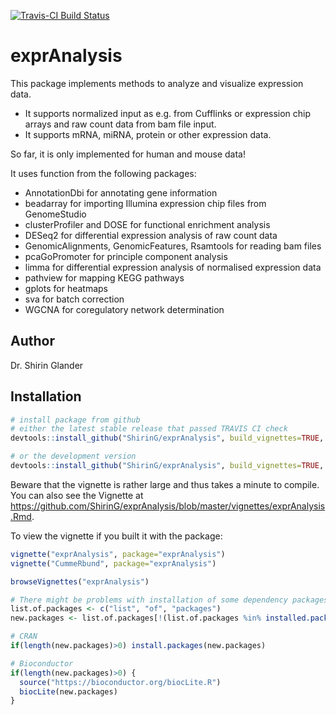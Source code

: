 [![Travis-CI Build Status](https://travis-ci.org/ShirinG/exprAnalysis.svg?branch=master)](https://travis-ci.org/ShirinG/exprAnalysis)

# exprAnalysis

This package implements methods to analyze and visualize expression data.

  + It supports normalized input as e.g. from Cufflinks or expression chip arrays and raw count data from bam file input.
  + It supports mRNA, miRNA, protein or other expression data.

So far, it is only implemented for human and mouse data!

It uses function from the following packages:

  + AnnotationDbi for annotating gene information
  + beadarray for importing Illumina expression chip files from GenomeStudio
  + clusterProfiler and DOSE for functional enrichment analysis
  + DESeq2 for differential expression analysis of raw count data
  + GenomicAlignments, GenomicFeatures, Rsamtools for reading bam files
  + pcaGoPromoter for principle component analysis
  + limma for differential expression analysis of normalised expression data
  + pathview for mapping KEGG pathways
  + gplots for heatmaps
  + sva for batch correction
  + WGCNA for coregulatory network determination

## Author ##

Dr. Shirin Glander

## Installation ##

```r
# install package from github
# either the latest stable release that passed TRAVIS CI check
devtools::install_github("ShirinG/exprAnalysis", build_vignettes=TRUE, ref = "stable.version0.1.0")

# or the development version
devtools::install_github("ShirinG/exprAnalysis", build_vignettes=TRUE, ref = "master")
```

Beware that the vignette is rather large and thus takes a minute to compile. You can also see the Vignette at https://github.com/ShirinG/exprAnalysis/blob/master/vignettes/exprAnalysis.Rmd.

To view the vignette if you built it with the package:
```r
vignette("exprAnalysis", package="exprAnalysis")
vignette("CummeRbund", package="exprAnalysis")

browseVignettes("exprAnalysis")

# There might be problems with installation of some dependency packages (especially Bioconductor packages and WGCNA from CRAN). In order to install them manually:
list.of.packages <- c("list", "of", "packages")
new.packages <- list.of.packages[!(list.of.packages %in% installed.packages()[,"Package"])]

# CRAN
if(length(new.packages)>0) install.packages(new.packages)

# Bioconductor
if(length(new.packages)>0) {
  source("https://bioconductor.org/biocLite.R")
  biocLite(new.packages)
}
```
